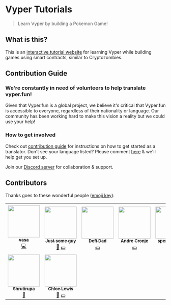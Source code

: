 # Vyper Tutorials

> Learn Vyper by building a Pokemon Game!

## What is this?

This is an [interactive tutorial website](https://vyper.fun) for learning Vyper while building games using smart contracts, similar to Cryptozombies.

## Contribution Guide

### We're constantly in need of volunteers to help translate vyper.fun!

Given that Vyper.fun is a global project, we believe it's critical that Vyper.fun is accessible to everyone, regardless of their nationality or language. Our community has been working hard to make this vision a reality but we could use your help!

### How to get involved

Check out [contribution guide](https://github.com/vyperfun/vyper.fun/blob/master/CONTRIBUTION.md) for instructions on how to get started as a translator. Don't see your language listed? Please comment [here](https://github.com/vyperfun/vyper.fun/issues/6) & we'll help get you set up.

Join our [Discord server](https://discord.gg/Svaav43) for collaboration & support.

## Contributors

Thanks goes to these wonderful people ([emoji key](https://allcontributors.org/docs/en/emoji-key)):

<!-- ALL-CONTRIBUTORS-LIST:START - Do not remove or modify this section -->
<!-- prettier-ignore-start -->
<!-- markdownlint-disable -->
<table>
  <tr>
    <td align="center"><a href="https://github.com/vasa-develop"><img src="https://avatars1.githubusercontent.com/u/28847087?s=460&u=9e8acdc51b76a6da73d02258e2ebd122060d9b79&v=4" width="100px;" alt=""/><br /><sub><b>vasa</b></sub></a><br /><a href="#code-vasa-develop" title="Code">💻</a></td>
    <td align="center"><a href="https://github.com/fubuloubu"><img src="https://avatars2.githubusercontent.com/u/3859395?s=400&u=627688e4c2662b6c0c0a01ba2f722b6cf4e5a553&v=4" width="100px;" alt=""/><br /><sub><b>Just some guy</b></sub></a><br /><a href="#review-fubuloubu" title="Review">👀</a>&nbsp;<a href="#financial-fubuloubu" title="Financial">💵</a></td>
    <td align="center"><a href="https://github.com/defi-dad"><img src="https://avatars1.githubusercontent.com/u/56087134?s=460&u=c98377427feef3bf220cc84d0be1c7fded90f9ba&v=4" width="100px;" alt=""/><br /><sub><b>Defi Dad</b></sub></a><br /><a href="#financial-defi-dad" title="Financial">💵</a></td>
    <td align="center"><a href="https://github.com/andrecronje"><img src="https://avatars3.githubusercontent.com/u/417190?s=460&u=3c472002e45407d1a57295b1bc89f3672d6eb5d6&v=4" width="100px;" alt=""/><br /><sub><b>Andre Cronje</b></sub></a><br /><a href="#financial-andrecronje" title="Financial">💵</a></td>
    <td align="center"><a href="https://github.com/spencer12noon"><img src="https://avatars1.githubusercontent.com/u/55604497?s=460&u=937f4ac1b1b5e1aac04b1d23338102f23194e4b2&v=4" width="100px;" alt=""/><br /><sub><b>spencernoon</b></sub></a><br /><a href="#financial-spencer12noon" title="Financial">💵</a></td>
    <td align="center"><a href="https://github.com/sassal"><img src="https://avatars3.githubusercontent.com/u/9276959?s=460&v=4" width="100px;" alt=""/><br /><sub><b>sassal</b></sub></a><br /><a href="#financial-sassal" title="Financial">💵</a></td>
    <td align="center"><a href="https://github.com/nichanank"><img src="https://avatars1.githubusercontent.com/u/15038946?s=400&u=031b37c792b495031412d273d1dba1fb228d0d7d&v=4" width="100px;" alt=""/><br /><sub><b>Nichanan Kesonpat</b></sub></a><br /><a href="#review-nichanank" title="Review">👀</a>&nbsp;<a href="#financial-nichanank" title="Financial">💵</a></td>
  </tr>
  <tr>
    <td align="center"><a href="https://github.com/Shrutirupa"><img src="https://avatars2.githubusercontent.com/u/25227695?s=460&u=f1a9a67ba71c5f565604d4af0fbcadac6363b69e&v=4" width="100px;" alt=""/><br /><sub><b>Shrutirupa</b></sub></a><br /><a href="#review-Shrutirupa" title="Review">👀</a></td>
    <td align="center"><a href="https://github.com/chloethedev"><img src="https://avatars0.githubusercontent.com/u/59714824?s=400&u=0169e1cba1de0d54ee26d3ff89a19c60aa41c1e2&v=4" width="100px;" alt=""/><br /><sub><b>Chloe Lewis</b></sub></a><br /><a href="#review-chloethedev" title="Review">👀</a>&nbsp;<a href="#financial-chloethedev" title="Financial">💵</a></td>
  </tr>
</table>
